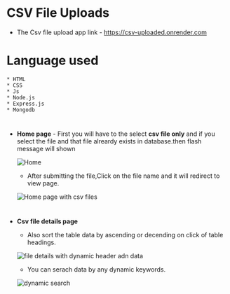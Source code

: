 # **CSV File Uploads**
  
* The Csv file upload app link - https://csv-uploaded.onrender.com

# **Language used**
    * HTML
    * CSS
    * Js
    * Node.js 
    * Express.js
    * Mongodb

#
 
* **Home page** - First you will have to the select **csv file only** and if you select the file and that file alreardy exists in database.then flash message will shown

    ![Home](https://user-images.githubusercontent.com/119880818/227769283-4c071904-0282-47f6-abec-cc25199e1435.PNG)

  
    * After submitting the file,Click on the file name and it will redirect to view page.

    ![Home page with csv files](https://user-images.githubusercontent.com/119880818/227769537-971c3ceb-5752-44b8-a7e6-a2d6c63e54dc.PNG)

#


* **Csv file details page**

    * Also sort the table data by ascending or decending on click of table headings.
    
    ![file details with dynamic header adn data](https://user-images.githubusercontent.com/119880818/227769796-a97c4344-63f6-4abe-9347-d0c7720ee607.PNG)
    
  
    * You can serach data by any dynamic keywords.
    
    ![dynamic search](https://user-images.githubusercontent.com/119880818/227769844-eaf9b213-2362-407f-88af-1246b1ccdfaf.PNG)

    
    
